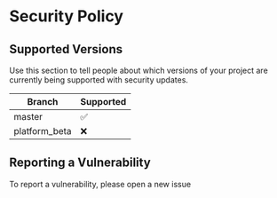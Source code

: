 # Security Policy

## Supported Versions

Use this section to tell people about which versions of your project are
currently being supported with security updates.

| Branch  | Supported          |
| ------- | ------------------ |
| master   | :white_check_mark: |
| platform_beta  | :x:                |


## Reporting a Vulnerability

To report a vulnerability, please open a new issue 
